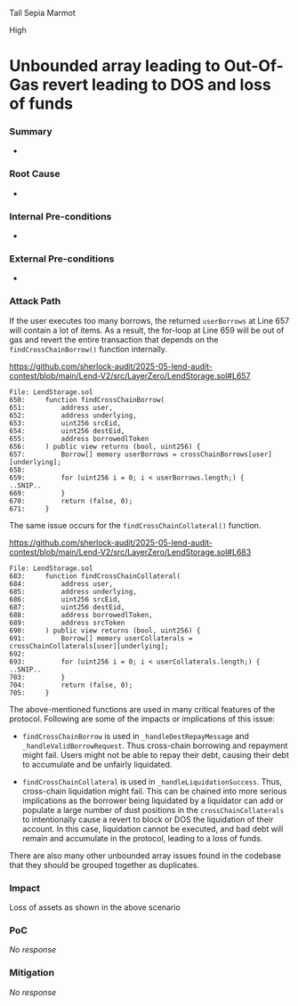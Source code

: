Tall Sepia Marmot

High

# Unbounded array leading to Out-Of-Gas revert leading to DOS and loss of funds

### Summary

-

### Root Cause

-

### Internal Pre-conditions

-

### External Pre-conditions

-

### Attack Path

If the user executes too many borrows, the returned `userBorrows` at Line 657 will contain a lot of items. As a result, the for-loop at Line 659 will be out of gas and revert the entire transaction that depends on the `findCrossChainBorrow()` function internally.

https://github.com/sherlock-audit/2025-05-lend-audit-contest/blob/main/Lend-V2/src/LayerZero/LendStorage.sol#L657

```solidity
File: LendStorage.sol
650:     function findCrossChainBorrow(
651:         address user,
652:         address underlying,
653:         uint256 srcEid,
654:         uint256 destEid,
655:         address borrowedlToken
656:     ) public view returns (bool, uint256) {
657:         Borrow[] memory userBorrows = crossChainBorrows[user][underlying];
658: 
659:         for (uint256 i = 0; i < userBorrows.length;) {
..SNIP..
669:         }
670:         return (false, 0);
671:     }

```

The same issue occurs for the `findCrossChainCollateral()` function.

https://github.com/sherlock-audit/2025-05-lend-audit-contest/blob/main/Lend-V2/src/LayerZero/LendStorage.sol#L683

```solidity
File: LendStorage.sol
683:     function findCrossChainCollateral(
684:         address user,
685:         address underlying,
686:         uint256 srcEid,
687:         uint256 destEid,
688:         address borrowedlToken,
689:         address srcToken
690:     ) public view returns (bool, uint256) {
691:         Borrow[] memory userCollaterals = crossChainCollaterals[user][underlying];
692: 
693:         for (uint256 i = 0; i < userCollaterals.length;) {
..SNIP..
703:         }
704:         return (false, 0);
705:     }
```

The above-mentioned functions are used in many critical features of the protocol. Following are some of the impacts or implications of this issue:

- `findCrossChainBorrow` is used in `_handleDestRepayMessage` and `_handleValidBorrowRequest`. Thus cross-chain borrowing and repayment might fail. Users might not be able to repay their debt, causing their debt to accumulate and be unfairly liquidated.

- `findCrossChainCollateral` is used in `_handleLiquidationSuccess`. Thus, cross-chain liquidation might fail. This can be chained into more serious implications as the borrower being liquidated by a liquidator can add or populate a large number of dust positions in the `crossChainCollaterals` to intentionally cause a revert to block or DOS the liquidation of their account. In this case, liquidation cannot be executed, and bad debt will remain and accumulate in the protocol, leading to a loss of funds.

There are also many other unbounded array issues found in the codebase that they should be grouped together as duplicates.

### Impact

Loss of assets as shown in the above scenario 

### PoC

_No response_

### Mitigation

_No response_